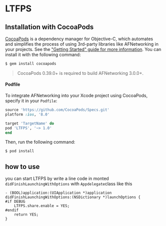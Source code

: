 # LTFPS


## Installation with CocoaPods

[CocoaPods](http://cocoapods.org) is a dependency manager for Objective-C, which automates and simplifies the process of using 3rd-party libraries like AFNetworking in your projects. See the ["Getting Started" guide for more information](https://github.com/AFNetworking/AFNetworking/wiki/Getting-Started-with-AFNetworking). You can install it with the following command:

```bash
$ gem install cocoapods
```

> CocoaPods 0.39.0+ is required to build AFNetworking 3.0.0+.

#### Podfile

To integrate AFNetworking into your Xcode project using CocoaPods, specify it in your `Podfile`:

```ruby
source 'https://github.com/CocoaPods/Specs.git'
platform :ios, '8.0'

target 'TargetName' do
pod 'LTFPS', '~> 1.0'
end
```

Then, run the following command:

```bash
$ pod install
```
## how to use
you can start LTFPS by write a line code in monted `didFinishLaunchingWithOptions` with `Appdelegate`class like this
``` objc
- (BOOL)application:(UIApplication *)application didFinishLaunchingWithOptions:(NSDictionary *)launchOptions {
#if DEBUG
    LTFPS.share.enable = YES;
#endif
    return YES;
}
```